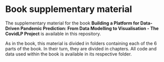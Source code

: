 # Book supplementary material

The supplementary material for the book **Building a Platform for Data-Driven Pandemic Prediction: From Data Modelling to Visualisation - The CovidLP Project** is available in this repository.

As in the book, this material is divided in folders containing each of the 6 parts of the book. In their turn, they are divided in chapters. All code and data used within the book is available in its respective folder.

